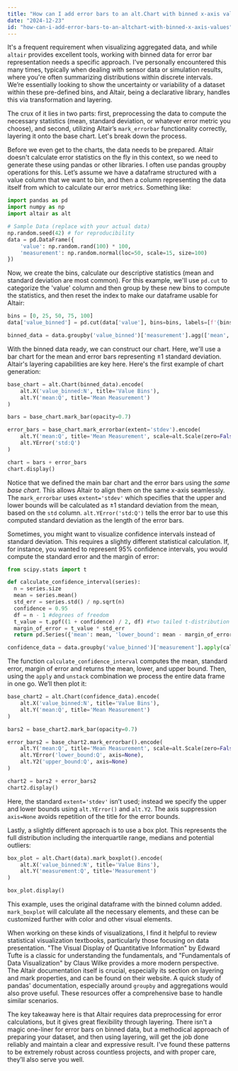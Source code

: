 ```yaml
---
title: "How can I add error bars to an alt.Chart with binned x-axis values?"
date: "2024-12-23"
id: "how-can-i-add-error-bars-to-an-altchart-with-binned-x-axis-values"
---
```


 It's a frequent requirement when visualizing aggregated data, and while `altair` provides excellent tools, working with binned data for error bar representation needs a specific approach. I've personally encountered this many times, typically when dealing with sensor data or simulation results, where you're often summarizing distributions within discrete intervals. We’re essentially looking to show the uncertainty or variability of a dataset within these pre-defined bins, and Altair, being a declarative library, handles this via transformation and layering.

The crux of it lies in two parts: first, preprocessing the data to compute the necessary statistics (mean, standard deviation, or whatever error metric you choose), and second, utilizing Altair’s `mark_errorbar` functionality correctly, layering it onto the base chart. Let's break down the process.

Before we even get to the charts, the data needs to be prepared. Altair doesn't calculate error statistics on the fly in this context, so we need to generate these using pandas or other libraries. I often use pandas groupby operations for this. Let’s assume we have a dataframe structured with a value column that we want to bin, and then a column representing the data itself from which to calculate our error metrics. Something like:

```python
import pandas as pd
import numpy as np
import altair as alt

# Sample Data (replace with your actual data)
np.random.seed(42) # for reproducibility
data = pd.DataFrame({
    'value': np.random.rand(100) * 100,
    'measurement': np.random.normal(loc=50, scale=15, size=100)
})
```

Now, we create the bins, calculate our descriptive statistics (mean and standard deviation are most common). For this example, we'll use `pd.cut` to categorize the 'value' column and then group by these new bins to compute the statistics, and then reset the index to make our dataframe usable for Altair:

```python
bins = [0, 25, 50, 75, 100]
data['value_binned'] = pd.cut(data['value'], bins=bins, labels=[f'{bins[i]}-{bins[i+1]}' for i in range(len(bins)-1)], include_lowest=True)

binned_data = data.groupby('value_binned')['measurement'].agg(['mean', 'std']).reset_index()
```

With the binned data ready, we can construct our chart. Here, we'll use a bar chart for the mean and error bars representing ±1 standard deviation. Altair's layering capabilities are key here. Here's the first example of chart generation:

```python
base_chart = alt.Chart(binned_data).encode(
    alt.X('value_binned:N', title='Value Bins'),
    alt.Y('mean:Q', title='Mean Measurement')
)

bars = base_chart.mark_bar(opacity=0.7)

error_bars = base_chart.mark_errorbar(extent='stdev').encode(
    alt.Y('mean:Q', title='Mean Measurement', scale=alt.Scale(zero=False)),
    alt.YError('std:Q')
)

chart = bars + error_bars
chart.display()
```

Notice that we defined the main bar chart and the error bars using the *same base chart*. This allows Altair to align them on the same x-axis seamlessly. The `mark_errorbar` uses `extent='stdev'` which specifies that the upper and lower bounds will be calculated as ±1 standard deviation from the mean, based on the `std` column. `alt.YError('std:Q')` tells the error bar to use this computed standard deviation as the length of the error bars.

Sometimes, you might want to visualize confidence intervals instead of standard deviation. This requires a slightly different statistical calculation. If, for instance, you wanted to represent 95% confidence intervals, you would compute the standard error and the margin of error:

```python
from scipy.stats import t

def calculate_confidence_interval(series):
  n = series.size
  mean = series.mean()
  std_err = series.std() / np.sqrt(n)
  confidence = 0.95
  df = n - 1 #degrees of freedom
  t_value = t.ppf((1 + confidence) / 2, df) #two tailed t-distribution
  margin_of_error = t_value * std_err
  return pd.Series({'mean': mean, 'lower_bound': mean - margin_of_error, 'upper_bound': mean + margin_of_error})

confidence_data = data.groupby('value_binned')['measurement'].apply(calculate_confidence_interval).unstack().reset_index()
```

The function `calculate_confidence_interval` computes the mean, standard error, margin of error and returns the mean, lower, and upper bound. Then, using the `apply` and `unstack` combination we process the entire data frame in one go. We’ll then plot it:

```python
base_chart2 = alt.Chart(confidence_data).encode(
    alt.X('value_binned:N', title='Value Bins'),
    alt.Y('mean:Q', title='Mean Measurement')
)

bars2 = base_chart2.mark_bar(opacity=0.7)

error_bars2 = base_chart2.mark_errorbar().encode(
    alt.Y('mean:Q', title='Mean Measurement', scale=alt.Scale(zero=False)),
    alt.YError('lower_bound:Q', axis=None),
    alt.Y2('upper_bound:Q', axis=None)
)

chart2 = bars2 + error_bars2
chart2.display()
```

Here, the standard `extent='stdev'` isn’t used; instead we specify the upper and lower bounds using `alt.YError()` and `alt.Y2`. The axis suppression `axis=None` avoids repetition of the title for the error bounds.

Lastly, a slightly different approach is to use a box plot. This represents the full distribution including the interquartile range, medians and potential outliers:

```python
box_plot = alt.Chart(data).mark_boxplot().encode(
    alt.X('value_binned:N', title='Value Bins'),
    alt.Y('measurement:Q', title='Measurement')
)

box_plot.display()
```

This example, uses the original dataframe with the binned column added. `mark_boxplot` will calculate all the necessary elements, and these can be customized further with color and other visual elements.

When working on these kinds of visualizations, I find it helpful to review statistical visualization textbooks, particularly those focusing on data presentation. "The Visual Display of Quantitative Information" by Edward Tufte is a classic for understanding the fundamentals, and "Fundamentals of Data Visualization" by Claus Wilke provides a more modern perspective. The Altair documentation itself is crucial, especially its section on layering and mark properties, and can be found on their website. A quick study of pandas' documentation, especially around `groupby` and aggregations would also prove useful. These resources offer a comprehensive base to handle similar scenarios.

The key takeaway here is that Altair requires data preprocessing for error calculations, but it gives great flexibility through layering. There isn't a magic one-liner for error bars on binned data, but a methodical approach of preparing your dataset, and then using layering, will get the job done reliably and maintain a clear and expressive result. I've found these patterns to be extremely robust across countless projects, and with proper care, they’ll also serve you well.
